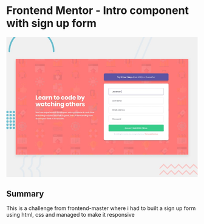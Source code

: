 # Frontend Mentor - Intro component with sign up form

![Design preview for the Intro component with sign up form coding challenge](./design/desktop-preview.jpg)

## Summary

This is a challenge from frontend-master where i had to built a sign up form using html, css and managed to make it responsive
